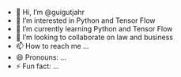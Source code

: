 - 👋 Hi, I’m @guigutjahr
- 👀 I’m interested in Python and Tensor Flow
- 🌱 I’m currently learning Python and Tensor Flow
- 💞️ I’m looking to collaborate on law and business
- 📫 How to reach me ...
- 😄 Pronouns: ...
- ⚡ Fun fact: ...

<!---
guigutjahr/guigutjahr is a ✨ special ✨ repository because its `README.md` (this file) appears on your GitHub profile.
You can click the Preview link to take a look at your changes.
--->
